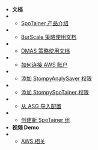 - **文档**
- - [SpoTainer 产品介绍](/md/SpoTainer_introduction.md)
- - [BurScale 策略使用文档](BurScale-documentation.md)
- - [DMAS 策略使用文档](DMAS-documentation.md)
- - [如何连接 AWS 账户](connect-aws-account.md)
- - [添加 StompyAnalySaver 权限](get-stompyanalysaver-permission.md)
- - [添加 StompySpoTainer 权限](get-stompyspotainer-permission.md)
- - [从 ASG 导入配置](/md/how-to-import-from-ASG.md)
- - [创建新 SpoTainer 组](/md/how_to_create_spotainer_group.md)
- **视频 Demo**
- - [AWS 相关](/video_demo/AWS_demo.md)
